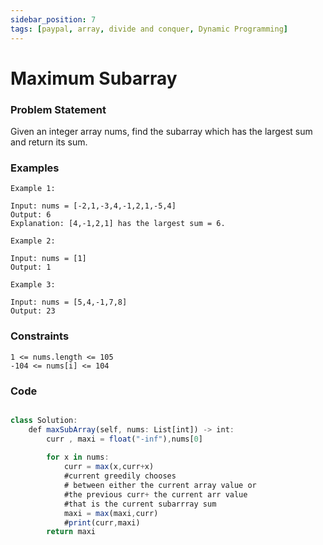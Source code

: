 ```yaml
---
sidebar_position: 7
tags: [paypal, array, divide and conquer, Dynamic Programming]
---
```


# Maximum Subarray

### Problem Statement

Given an integer array nums, find the subarray which has the largest sum and return its sum.

### Examples

```
Example 1:

Input: nums = [-2,1,-3,4,-1,2,1,-5,4]
Output: 6
Explanation: [4,-1,2,1] has the largest sum = 6.

Example 2:

Input: nums = [1]
Output: 1

Example 3:

Input: nums = [5,4,-1,7,8]
Output: 23
```

### Constraints

```
1 <= nums.length <= 105
-104 <= nums[i] <= 104

```

### Code

```jsx title="Python3 Code"

class Solution:
    def maxSubArray(self, nums: List[int]) -> int:
        curr , maxi = float("-inf"),nums[0]
        
        for x in nums:
            curr = max(x,curr+x)
            #current greedily chooses
            # between either the current array value or
            #the previous curr+ the current arr value
            #that is the current subarrray sum
            maxi = max(maxi,curr)
            #print(curr,maxi)
        return maxi
```
